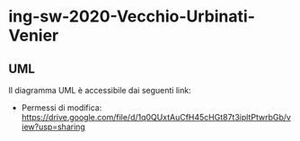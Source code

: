 # ing-sw-2020-Vecchio-Urbinati-Venier

## UML

Il diagramma UML è accessibile dai seguenti link:
* Permessi di modifica: https://drive.google.com/file/d/1q0QUxtAuCfH45cHGt87t3ipltPtwrbGb/view?usp=sharing
